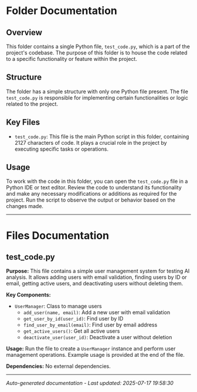 # Folder Documentation

## Overview
This folder contains a single Python file, `test_code.py`, which is a part of the project's codebase. The purpose of this folder is to house the code related to a specific functionality or feature within the project.

## Structure
The folder has a simple structure with only one Python file present. The file `test_code.py` is responsible for implementing certain functionalities or logic related to the project.

## Key Files
- `test_code.py`: This file is the main Python script in this folder, containing 2127 characters of code. It plays a crucial role in the project by executing specific tasks or operations.

## Usage
To work with the code in this folder, you can open the `test_code.py` file in a Python IDE or text editor. Review the code to understand its functionality and make any necessary modifications or additions as required for the project. Run the script to observe the output or behavior based on the changes made.

---

# Files Documentation

## test_code.py

**Purpose:** This file contains a simple user management system for testing AI analysis. It allows adding users with email validation, finding users by ID or email, getting active users, and deactivating users without deleting them.

**Key Components:**
- `UserManager`: Class to manage users
  - `add_user(name, email)`: Add a new user with email validation
  - `get_user_by_id(user_id)`: Find user by ID
  - `find_user_by_email(email)`: Find user by email address
  - `get_active_users()`: Get all active users
  - `deactivate_user(user_id)`: Deactivate a user without deletion

**Usage:** Run the file to create a `UserManager` instance and perform user management operations. Example usage is provided at the end of the file.

**Dependencies:** No external dependencies.

---
*Auto-generated documentation - Last updated: 2025-07-17 19:58:30*
